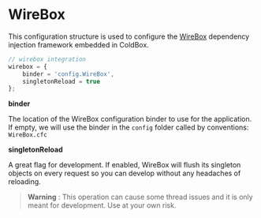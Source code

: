 # WireBox

This configuration structure is used to configure the [WireBox](https://wirebox.ortusbooks.com) dependency injection framework embedded in ColdBox.

```javascript
// wirebox integration
wirebox = {
    binder = 'config.WireBox',
    singletonReload = true
};
```

**binder**

The location of the WireBox configuration binder to use for the application. If empty, we will use the binder in the `config` folder called by conventions: `WireBox.cfc`

**singletonReload**

A great flag for development. If enabled, WireBox will flush its singleton objects on every request so you can develop without any headaches of reloading.

> **Warning** : This operation can cause some thread issues and it is only meant for development. Use at your own risk.
